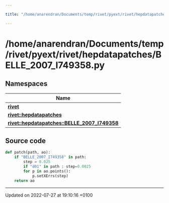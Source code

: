 ```yaml
---

title: "/home/anarendran/Documents/temp/rivet/pyext/rivet/hepdatapatches/BELLE_2007_I749358.py"

---
```


# /home/anarendran/Documents/temp/rivet/pyext/rivet/hepdatapatches/BELLE_2007_I749358.py



## Namespaces

| Name           |
| -------------- |
| **[rivet](http://example.org/namespaces/namespacerivet/)**  |
| **[rivet::hepdatapatches](http://example.org/namespaces/namespacerivet_1_1hepdatapatches/)**  |
| **[rivet::hepdatapatches::BELLE_2007_I749358](http://example.org/namespaces/namespacerivet_1_1hepdatapatches_1_1belle__2007__i749358/)**  |




## Source code

```python
def patch(path, ao):
    if "BELLE_2007_I749358" in path:
        step = 0.025
        if "d01" in path : step=0.0025
        for p in ao.points():
            p.setXErrs(step)
    return ao
```


-------------------------------

Updated on 2022-07-27 at 19:10:16 +0100

